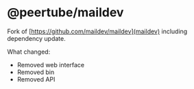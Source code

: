 # @peertube/maildev

Fork of [https://github.com/maildev/maildev](maildev) including dependency update.

What changed:

 * Removed web interface
 * Removed bin
 * Removed API
